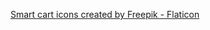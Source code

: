 <a href="https://www.flaticon.com/free-icons/smart-cart" title="smart cart icons">Smart cart icons created by Freepik - Flaticon</a>
